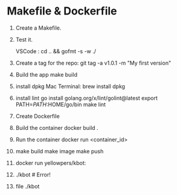 # Makefile & Dockerfile

1. Create a Makefile.

2.  Test it.

    VSCode : cd .. && gofmt -s -w ./

3. Create a tag for the repo:
    git tag -a v1.0.1 -m "My first version"

4. Build the app
    make build

5. install dpkg
    Mac Terminal: brew install dpkg

6. install lint 
    go install golang.org/x/lint/golint@latest
    export PATH=$PATH:$HOME/go/bin
    make lint

7. Create Dockerfile

8. Build the container
    docker build .

9. Run the container
    docker run <container_id>

10. 
    make build
    make image
    make push

11. docker run yellowpers/kbot:<version>

12.  ./kbot # Error!
13. file ./kbot